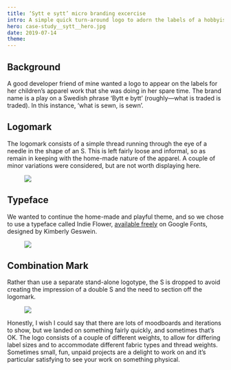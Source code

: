 ```yaml
---
title: ‘Sytt e sytt’ micro branding excercise
intro: A simple quick turn-around logo to adorn the labels of a hobbyist’s apparel brand.
hero: case-study__sytt__hero.jpg
date: 2019-07-14
theme: 
---
```


## Background

A good developer friend of mine wanted a logo to appear on the labels for her children’s apparel work that she was doing in her spare time. The brand name is a play on a Swedish phrase ‘Bytt e bytt’ (roughly—what is traded is traded). In this instance, ‘what is sewn, is sewn’. 
	
## Logomark

The logomark consists of a simple thread running through the eye of a needle in the shape of an S. This is left fairly loose and informal, so as remain in keeping with the home-made nature of the apparel. A couple of minor variations were considered, but are not worth displaying here. 

<figure>
	<img src="/_assets/img/case-study__sytt__mark.jpg" />
</figure>


## Typeface

We wanted to continue the home-made and playful theme, and so we chose to use a typeface called Indie Flower, [available freely](https://fonts.google.com/specimen/Indie+Flower) on Google Fonts, designed by Kimberly Geswein. 

<figure>
	<img src="/_assets/img/case-study__sytt__typeface.jpg" />
</figure>

## Combination Mark

Rather than use a separate stand-alone logotype, the S is dropped to avoid creating the impression of a double S and the need to section off the logomark.

<figure>
	<img src="/_assets/img/case-study__sytt__logotype.jpg" />
</figure>

Honestly, I wish I could say that there are lots of moodboards and iterations to show, but we landed on something fairly quickly, and sometimes that’s OK.  The logo consists of a couple of different weights, to allow for differing label sizes and to accommodate different fabric types and thread weights. 
Sometimes small, fun, unpaid projects are a delight to work on and it’s particular satisfying to see your work on something physical.